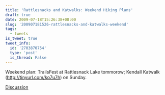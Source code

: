 ```yaml
---
title: 'Rattlesnacks and Katwalks: Weekend Hiking Plans'
draft: true
date: 2009-07-18T15:26:38+00:00
slug: '200907181526-rattlesnacks-and-katwalks-weekend'
tags:
  - tweets
is_tweet: true
tweet_info:
  id: '2703870754'
  type: 'post'
  is_thread: False
---
```




Weekend plan: TrailsFest at Rattlesnack Lake tommorow; Kendall Katwalk (http://tinyurl.com/ko7u7h) on Sunday.

[Discussion](https://x.com/sytelus/status/2703870754)
